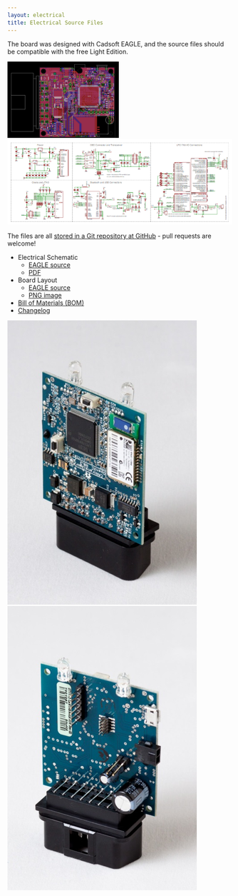 ```yaml
---
layout: electrical
title: Electrical Source Files
---
```


The board was designed with Cadsoft EAGLE, and the source files should be
compatible with the free Light Edition.

![Layout](/electrical/img/vehicle-interface.brd-scaled.png)
![Schematic](/electrical/img/vehicle-interface.sch-scaled.png)

The files are all [stored in a Git repository at
GitHub](https://github.com/openxc/reference-vi/tree/gh-pages/electrical/sources) -
pull requests are welcome!

* Electrical Schematic
  * [EAGLE source](/electrical/sources/vehicle-interface.sch)
  * [PDF](/electrical/sources/vehicle-interface.sch.pdf)
* Board Layout
  * [EAGLE source](/electrical/sources/vehicle-interface.brd)
  * [PNG image](/electrical/sources/vehicle-interface.brd.png)
* [Bill of Materials (BOM)](/electrical/sources/vehicle-interface.bom.xlsx)
* [Changelog](/electrical/CHANGELOG.xls)


![VI PCB Top](/static/images/vi-front-angled.jpg)
![VI PCB Bottom](/static/images/vi-back-angled.jpg)

